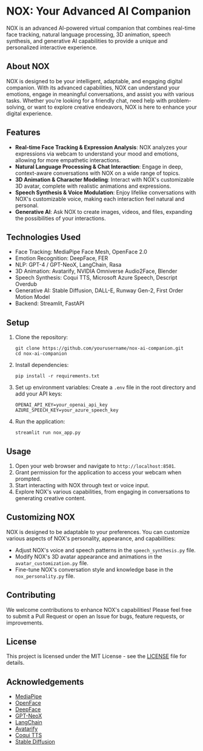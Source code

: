 
# NOX: Your Advanced AI Companion

NOX is an advanced AI-powered virtual companion that combines real-time face tracking, natural language processing, 3D animation, speech synthesis, and generative AI capabilities to provide a unique and personalized interactive experience.

## About NOX

NOX is designed to be your intelligent, adaptable, and engaging digital companion. With its advanced capabilities, NOX can understand your emotions, engage in meaningful conversations, and assist you with various tasks. Whether you're looking for a friendly chat, need help with problem-solving, or want to explore creative endeavors, NOX is here to enhance your digital experience.

## Features

- **Real-time Face Tracking & Expression Analysis**: NOX analyzes your expressions via webcam to understand your mood and emotions, allowing for more empathetic interactions.
- **Natural Language Processing & Chat Interaction**: Engage in deep, context-aware conversations with NOX on a wide range of topics.
- **3D Animation & Character Modeling**: Interact with NOX's customizable 3D avatar, complete with realistic animations and expressions.
- **Speech Synthesis & Voice Modulation**: Enjoy lifelike conversations with NOX's customizable voice, making each interaction feel natural and personal.
- **Generative AI**: Ask NOX to create images, videos, and files, expanding the possibilities of your interactions.

## Technologies Used

- Face Tracking: MediaPipe Face Mesh, OpenFace 2.0
- Emotion Recognition: DeepFace, FER
- NLP: GPT-4 / GPT-NeoX, LangChain, Rasa
- 3D Animation: Avatarify, NVIDIA Omniverse Audio2Face, Blender
- Speech Synthesis: Coqui TTS, Microsoft Azure Speech, Descript Overdub
- Generative AI: Stable Diffusion, DALL-E, Runway Gen-2, First Order Motion Model
- Backend: Streamlit, FastAPI

## Setup

1. Clone the repository:
   ```
   git clone https://github.com/yourusername/nox-ai-companion.git
   cd nox-ai-companion
   ```

2. Install dependencies:
   ```
   pip install -r requirements.txt
   ```

3. Set up environment variables:
   Create a `.env` file in the root directory and add your API keys:
   ```
   OPENAI_API_KEY=your_openai_api_key
   AZURE_SPEECH_KEY=your_azure_speech_key
   ```

4. Run the application:
   ```
   streamlit run nox_app.py
   ```

## Usage

1. Open your web browser and navigate to `http://localhost:8501`.
2. Grant permission for the application to access your webcam when prompted.
3. Start interacting with NOX through text or voice input.
4. Explore NOX's various capabilities, from engaging in conversations to generating creative content.

## Customizing NOX

NOX is designed to be adaptable to your preferences. You can customize various aspects of NOX's personality, appearance, and capabilities:

- Adjust NOX's voice and speech patterns in the `speech_synthesis.py` file.
- Modify NOX's 3D avatar appearance and animations in the `avatar_customization.py` file.
- Fine-tune NOX's conversation style and knowledge base in the `nox_personality.py` file.

## Contributing

We welcome contributions to enhance NOX's capabilities! Please feel free to submit a Pull Request or open an Issue for bugs, feature requests, or improvements.

## License

This project is licensed under the MIT License - see the [LICENSE](LICENSE) file for details.

## Acknowledgements

- [MediaPipe](https://github.com/google/mediapipe)
- [OpenFace](https://github.com/TadasBaltrusaitis/OpenFace)
- [DeepFace](https://github.com/serengil/deepface)
- [GPT-NeoX](https://github.com/EleutherAI/gpt-neox)
- [LangChain](https://github.com/hwchase17/langchain)
- [Avatarify](https://github.com/alievk/avatarify)
- [Coqui TTS](https://github.com/coqui-ai/TTS)
- [Stable Diffusion](https://github.com/CompVis/stable-diffusion)
